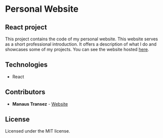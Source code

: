 # Personal Website

## React project

This project contains the code of my personal website. This website serves as a short professional introduction. It offers a description of what I do and showcases some of my projects. You can see the website hosted [here](https://manatran.github.io).

## Technologies

- React

## Contributors

* **Manaus Transez** - [Website](https://manatran.github.io/)


## License

Licensed under the MIT license.
